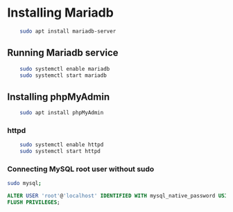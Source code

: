 # Installing Mariadb

```bash
    sudo apt install mariadb-server
```

## Running Mariadb service

```bash
    sudo systemctl enable mariadb
    sudo systemctl start mariadb
```

## Installing phpMyAdmin

```bash
    sudo apt install phpMyAdmin
```

### httpd

```bash
    sudo systemctl enable httpd
    sudo systemctl start httpd
```

### Connecting MySQL root user without sudo

```bash
sudo mysql;
```

```sql
ALTER USER 'root'@'localhost' IDENTIFIED WITH mysql_native_password USING PASSWORD('');
FLUSH PRIVILEGES;
```
